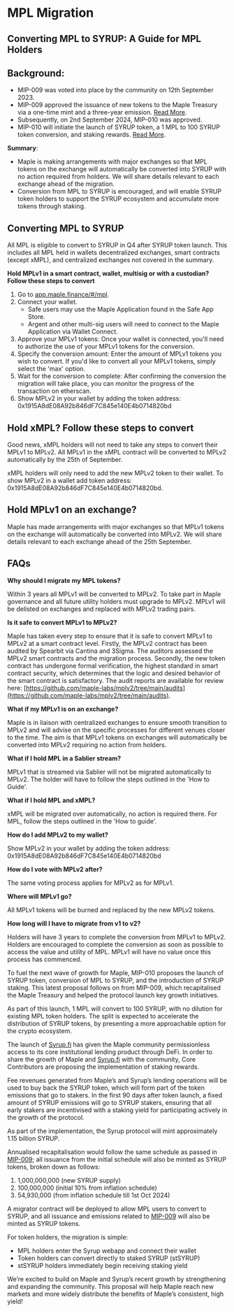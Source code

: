 # MPL Migration

## Converting MPL to SYRUP: A Guide for MPL Holders

## Background:

* MIP-009 was voted into place by the community on 12th September 2023.
* MIP-009 approved the issuance of new tokens to the Maple Treasury via a one-time mint and a three-year emission. [Read More](https://snapshot.org/#/maple.eth/proposal/0x29fccc3bac63744a55f9671399c079594e6b8369a21502cbce52e7dce9301094).
* Subsequently, on 2nd September 2024, MIP-010 was approved.&#x20;
* MIP-010 will initiate the launch of SYRUP token, a 1 MPL to 100 SYRUP token conversion, and staking rewards. [Read More](https://snapshot.org/#/maple.eth/proposal/0x6f2a2a4fb2e80bfc2f134cd79a0ebb2a0a6c2e2d11e6a5a49db2fc7b4588a5ec).&#x20;

**Summary**:

* Maple is making arrangements with major exchanges so that MPL tokens on the exchange will automatically be converted into SYRUP with no action required from holders. We will share details relevant to each exchange ahead of the migration.
* Conversion from MPL to SYRUP is encouraged, and will enable SYRUP token holders to support the SYRUP ecosystem and accumulate more tokens through staking.

## Converting MPL to SYRUP

All MPL is eligible to convert to SYRUP in Q4 after SYRUP token launch. This includes all MPL held in wallets decentralized exchanges, smart contracts (except xMPL), and centralized exchanges not covered in the summary.&#x20;

**Hold MPLv1 in a smart contract, wallet, multisig or with a custodian? Follow these steps to convert**

1. Go to [app.maple.finance/#/mpl](app.maple.finance#/mpl).
2. Connect your wallet.
   * Safe users may use the Maple Application found in the Safe App Store.
   * Argent and other multi-sig users will need to connect to the Maple Application via Wallet Connect.
3. Approve your MPLv1 tokens: Once your wallet is connected, you'll need to authorize the use of your MPLv1 tokens for the conversion.
4. Specify the conversion amount: Enter the amount of MPLv1 tokens you wish to convert. If you'd like to convert all your MPLv1 tokens, simply select the 'max' option.
5. Wait for the conversion to complete: After confirming the conversion the migration will take place, you can monitor the progress of the transaction on etherscan.
6. Show MPLv2 in your wallet by adding the token address: 0x1915A8dE08A92b846dF7C845e140E4b0714820bd

## Hold xMPL? Follow these steps to convert

Good news, xMPL holders will not need to take any steps to convert their MPLv1 to MPLv2. All MPLv1 in the xMPL contract will be converted to MPLv2 automatically by the 25th of September.

xMPL holders will only need to add the new MPLv2 token to their wallet. To show MPLv2 in a wallet add token address: 0x1915A8dE08A92b846dF7C845e140E4b0714820bd.

## Hold MPLv1 on an exchange?

Maple has made arrangements with major exchanges so that MPLv1 tokens on the exchange will automatically be converted into MPLv2. We will share details relevant to each exchange ahead of the 25th September.

## FAQs

**Why should I migrate my MPL tokens?**

Within 3 years all MPLv1 will be converted to MPLv2. To take part in Maple governance and all future utility holders must upgrade to MPLv2. MPLv1 will be delisted on exchanges and replaced with MPLv2 trading pairs.

**Is it safe to convert MPLv1 to MPLv2?**

Maple has taken every step to ensure that it is safe to convert MPLv1 to MPLv2 at a smart contract level. Firstly, the MPLv2 contract has been audited by Spearbit via Cantina and 3Sigma. The auditors assessed the MPLv2 smart contracts and the migration process. Secondly, the new token contract has undergone formal verification, the highest standard in smart contract security, which determines that the logic and desired behavior of the smart contract is satisfactory. The audit reports are available for review here: [https://github.com/maple-labs/mplv2/tree/main/audits](https://github.com/maple-labs/mplv2/tree/main/audits).

**What if my MPLv1 is on an exchange?**

Maple is in liaison with centralized exchanges to ensure smooth transition to MPLv2 and will advise on the specific processes for different venues closer to the time. The aim is that MPLv1 tokens on exchanges will automatically be converted into MPLv2 requiring no action from holders.

**What if I hold MPL in a Sablier stream?**

MPLv1 that is streamed via Sablier will not be migrated automatically to MPLv2. The holder will have to follow the steps outlined in the 'How to Guide'.

**What if I hold MPL and xMPL?**

xMPL will be migrated over automatically, no action is required there. For MPL, follow the steps outlined in the 'How to guide'.

**How do I add MPLv2 to my wallet?**

Show MPLv2 in your wallet by adding the token address: 0x1915A8dE08A92b846dF7C845e140E4b0714820bd

**How do I vote with MPLv2 after?**

The same voting process applies for MPLv2 as for MPLv1.

**Where will MPLv1 go?**

All MPLv1 tokens will be burned and replaced by the new MPLv2 tokens.

**How long will I have to migrate from v1 to v2?**

Holders will have 3 years to complete the conversion from MPLv1 to MPLv2. Holders are encouraged to complete the conversion as soon as possible to access the value and utility of MPL. MPLv1 will have no value once this process has commenced.



To fuel the next wave of growth for Maple, MIP-010 proposes the launch of SYRUP token, conversion of MPL to SYRUP, and the introduction of SYRUP staking. This latest proposal follows on from MIP-009, which recapitalised the Maple Treasury and helped the protocol launch key growth initiatives.

As part of this launch, 1 MPL will convert to 100 SYRUP, with no dilution for existing MPL token holders. The split is expected to accelerate the distribution of SYRUP tokens, by presenting a more approachable option for the crypto ecosystem.

The launch of [Syrup.fi](http://syrup.fi/) has given the Maple community permissionless access to its core institutional lending product through DeFi. In order to share the growth of Maple and [Syrup.fi](http://syrup.fi/) with the community, Core Contributors are proposing the implementation of staking rewards.

Fee revenues generated from Maple’s and Syrup’s lending operations will be used to buy back the SYRUP token, which will form part of the token emissions that go to stakers. In the first 90 days after token launch, a fixed amount of SYRUP emissions will go to SYRUP stakers, ensuring that all early stakers are incentivised with a staking yield for participating actively in the growth of the protocol.

As part of the implementation, the Syrup protocol will mint approximately 1.15 billion SYRUP.

Annualised recapitalisation would follow the same schedule as passed in [MIP-009](https://community.maple.finance/t/mip-009-upgrade-mpl-token-design/300); all issuance from the initial schedule will also be minted as SYRUP tokens, broken down as follows:

1. 1,000,000,000 (new SYRUP supply)
2. 100,000,000 (initial 10% from inflation schedule)
3. 54,930,000 (from inflation schedule till 1st Oct 2024)

A migrator contract will be deployed to allow MPL users to convert to SYRUP, and all issuance and emissions related to [MIP-009](https://community.maple.finance/t/mip-009-upgrade-mpl-token-design/300) will also be minted as SYRUP tokens.

For token holders, the migration is simple:

* MPL holders enter the Syrup webapp and connect their wallet
* Token holders can convert directly to staked SYRUP (stSYRUP)
* stSYRUP holders immediately begin receiving staking yield

We’re excited to build on Maple and Syrup’s recent growth by strengthening and expanding the community. This proposal will help Maple reach new markets and more widely distribute the benefits of Maple’s consistent, high yield!
